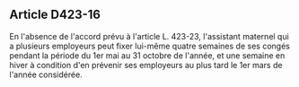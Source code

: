 ## Article D423-16

En l'absence de l'accord prévu à l'article L. 423-23, l'assistant maternel qui a plusieurs employeurs peut
fixer lui-même quatre semaines de ses congés pendant la période du 1er mai au 31 octobre de l'année, et une
semaine en hiver à condition d'en prévenir ses employeurs au plus tard le 1er mars de l'année considérée.

